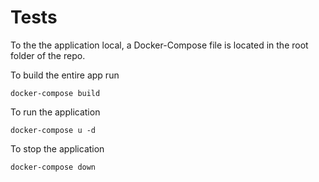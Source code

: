 # Tests

To the the application local, a Docker-Compose file is located in the root folder of the repo.

To build the entire app run

```
docker-compose build
```

To run the application

```
docker-compose u -d
```

To stop the application

```
docker-compose down
```
